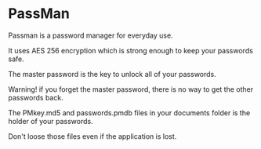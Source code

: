 # PassMan

Passman is a password manager for everyday use.

It uses AES 256 encryption which is strong enough to keep your passwords safe.

The master password is the key to unlock all of your passwords.

Warning! if you forget the  master password, there is no way to get the other passwords back.

The PMkey.md5 and passwords.pmdb files in your documents folder is the holder of your passwords.

Don't loose those files even if the application is lost.
